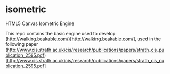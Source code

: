 isometric
=========

HTML5 Canvas Isometric Engine

This repo contains the basic engine used to develop: (http://walking.beakable.com/)[http://walking.beakable.com/], used in the following paper (http://www.cis.strath.ac.uk/cis/research/publications/papers/strath_cis_publication_2595.pdf)[http://www.cis.strath.ac.uk/cis/research/publications/papers/strath_cis_publication_2595.pdf]


